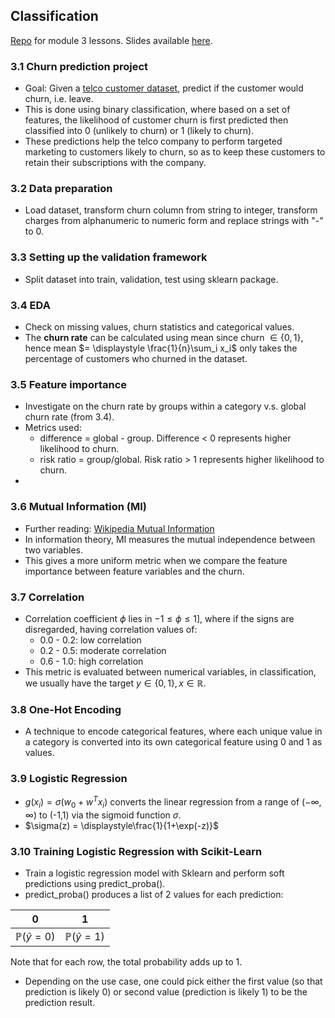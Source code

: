 ## Classification
[Repo](https://github.com/DataTalksClub/machine-learning-zoomcamp/tree/master/03-classification) for module 3 lessons. Slides available [here](https://www.slideshare.net/slideshow/ml-zoomcamp-3-machine-learning-for-classification/250224470).

### 3.1 Churn prediction project
* Goal: Given a [telco customer dataset](https://www.kaggle.com/datasets/blastchar/telco-customer-churn), predict if the customer would churn, i.e. leave.
* This is done using binary classification, where based on a set of features, the likelihood of customer churn is first predicted then classified into 0 (unlikely to churn) or 1 (likely to churn).
* These predictions help the telco company to perform targeted marketing to customers likely to churn, so as to keep these customers to retain their subscriptions with the company.

### 3.2 Data preparation
* Load dataset, transform churn column from string to integer, transform charges from alphanumeric to numeric form and replace strings with "-" to 0.

### 3.3 Setting up the validation framework
* Split dataset into train, validation, test using sklearn package.

### 3.4 EDA
* Check on missing values, churn statistics and categorical values.
* The **churn rate** can be calculated using mean since churn $\in \{0,1\}$, hence mean $= \displaystyle \frac{1}{n}\sum_i x_i$ only takes the percentage of customers who churned in the dataset.

### 3.5 Feature importance
* Investigate on the churn rate by groups within a category v.s. global churn rate (from 3.4).
* Metrics used: 
    * difference = global - group. Difference < 0 represents higher likelihood to churn.
    * risk ratio = group/global. Risk ratio > 1 represents higher likelihood to churn.
* 
### 3.6 Mutual Information (MI)
* Further reading: [Wikipedia Mutual Information](https://en.wikipedia.org/wiki/Mutual_information)
* In information theory, MI measures the mutual independence between two variables.
* This gives a more uniform metric when we compare the feature importance between feature variables and the churn.

### 3.7 Correlation
* Correlation coefficient $\phi$ lies in $-1 \le \phi \le 1]$, where if the signs are disregarded, having correlation values of:
    * 0.0 - 0.2: low correlation
    * 0.2 - 0.5: moderate correlation
    * 0.6 - 1.0: high correlation
* This metric is evaluated between numerical variables, in classification, we usually have the target $y \in \{0,1\}, x \in \mathbb{R}$.

### 3.8 One-Hot Encoding
* A technique to encode categorical features, where each unique value in a category is converted into its own categorical feature using 0 and 1 as values.

### 3.9 Logistic Regression
* $g(x_i) = \sigma(w_0 + w^T x_i)$ converts the linear regression from a range of $(-\infty, \infty)$ to (-1,1) via the sigmoid function $\sigma$.
* $\sigma(z) = \displaystyle\frac{1}{1+\exp(-z)}$

### 3.10 Training Logistic Regression with Scikit-Learn
* Train a logistic regression model with Sklearn and perform soft predictions using predict_proba().
* predict_proba() produces a list of 2 values for each prediction: 

| 0 | 1 |
|---|---|
|$\mathbb{P}(\hat{y}=0)$|$\mathbb{P}(\hat{y}=1)$|
Note that for each row, the total probability adds up to 1.
* Depending on the use case, one could pick either the first value (so that prediction is likely 0) or second value (prediction is likely 1) to be the prediction result.
